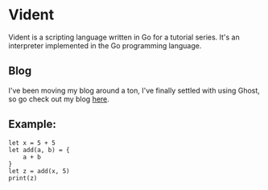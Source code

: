 # Vident
Vident is a scripting language written in Go for a tutorial series. It's an interpreter implemented
in the Go programming language.

## Blog
I've been moving my blog around a ton, I've finally settled
with using Ghost, so go check out my blog [here](http://blog.felixangell.com).

## Example:

    let x = 5 + 5
    let add(a, b) = {
        a + b
    }
    let z = add(x, 5)
    print(z)
